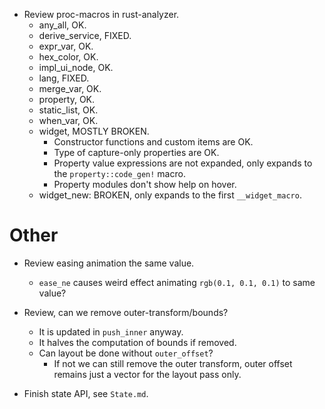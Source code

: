 * Review proc-macros in rust-analyzer.
    - any_all, OK.
    - derive_service, FIXED.
    - expr_var, OK.
    - hex_color, OK.
    - impl_ui_node, OK.
    - lang, FIXED.
    - merge_var, OK.
    - property, OK.
    - static_list, OK.
    - when_var, OK.
    - widget, MOSTLY BROKEN.
        - Constructor functions and custom items are OK.
        - Type of capture-only properties are OK.
        - Property value expressions are not expanded, only expands to the `property::code_gen!` macro.
        - Property modules don't show help on hover.
    - widget_new: BROKEN, only expands to the first `__widget_macro`.

# Other

* Review easing animation the same value.
     - `ease_ne` causes weird effect animating `rgb(0.1, 0.1, 0.1)` to same value?

* Review, can we remove outer-transform/bounds?
    - It is updated in `push_inner` anyway.
    - It halves the computation of bounds if removed.
    - Can layout be done without `outer_offset`?
        - If not we can still remove the outer transform, outer offset remains just a vector for the layout pass only. 
* Finish state API, see `State.md`.